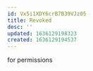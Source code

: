 ```yaml
---
id: Vx5i1XDY6crB7B39VJz05
title: Revoked
desc: ''
updated: 1636129198323
created: 1636129194537
---
```


for permissions